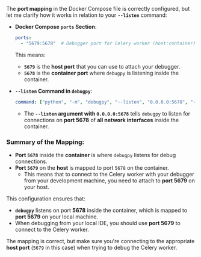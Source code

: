 The **port mapping** in the Docker Compose file is correctly configured, but let me clarify how it works in relation to your **`--listen`** command:

- **Docker Compose `ports` Section**:
  ```yaml
  ports:
    - "5679:5678"  # Debugger port for Celery worker (host:container)
  ```
  This means:
  - **`5679`** is the **host port** that you can use to attach your debugger.
  - **`5678`** is the **container port** where `debugpy` is listening inside the container.

- **`--listen` Command in `debugpy`**:
  ```yaml
  command: ["python", "-m", "debugpy", "--listen", "0.0.0.0:5678", "-m", "celery", "-A", "myapp.celery_app", "worker", "--loglevel=info"]
  ```
  - The **`--listen` argument with `0.0.0.0:5678`** tells `debugpy` to listen for connections on **port 5678** of **all network interfaces** inside the container.

### Summary of the Mapping:
- **Port `5678`** inside the **container** is where `debugpy` listens for debug connections.
- **Port `5679`** on the **host** is mapped to port `5678` on the container.
  - This means that to connect to the Celery worker with your debugger from your development machine, you need to attach to **port 5679** on your host.
  
This configuration ensures that:
- **`debugpy`** listens on port **5678** inside the container, which is mapped to **port 5679** on your local machine.
- When debugging from your local IDE, you should use **port 5679** to connect to the Celery worker.

The mapping is correct, but make sure you're connecting to the appropriate **host port** (`5679` in this case) when trying to debug the Celery worker.